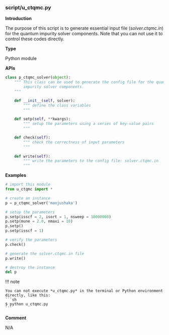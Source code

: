 ### script/u_ctqmc.py

**Introduction**

The purpose of this script is to generate essential input file (*solver.ctqmc.in*) for the quantum impurity solver components. Note that you can not use it to control these codes directly.

**Type**

Python module

**APIs**

```python
class p_ctqmc_solver(object):
    """ This class can be used to generate the config file for the quantum
        impurity solver components.
    """

    def __init__(self, solver):
        """ define the class variables
        """

    def setp(self, **kwargs):
        """ setup the parameters using a series of key-value pairs
        """

    def check(self):
        """ check the correctness of input parameters
        """
        
    def write(self):
        """ write the parameters to the config file: solver.ctqmc.in
        """
```

**Examples**

```python
# import this module
from u_ctqmc import *

# create an instance
p = p_ctqmc_solver('manjushaka')

# setup the parameters
p.setp(isscf = 2, isort = 1, nsweep = 10000000)
p.setp(mune = 2.0, nmaxi = 10)
p.setp()
p.setp(isscf = 1)

# verify the parameters
p.check()

# generate the solver.ctqmc.in file
p.write()

# destroy the instance
del p
```

!!! note

    You can not execute *u_ctqmc.py* in the terminal or Python environment directly, like this:
    ```sh
    $ python u_ctqmc.py
    ```

**Comment**

N/A